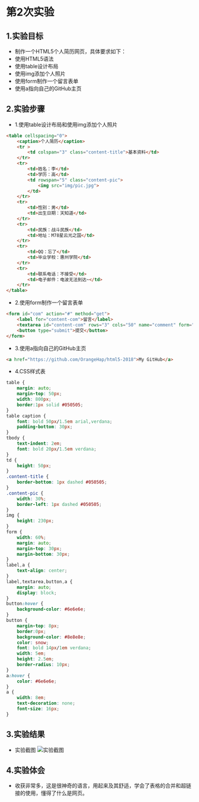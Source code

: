 # 第2次实验
 
## 1.实验目标
* 制作一个HTML5个人简历网页，具体要求如下：
* 使用HTML5语法
* 使用table设计布局
* 使用img添加个人照片
* 使用form制作一个留言表单
* 使用a指向自己的GitHub主页  

## 2.实验步骤
* 1.使用table设计布局和使用img添加个人照片
``` html
<table cellspacing="0">
    <caption>个人简历</caption>
    <tr >
        <td colspan="3" class="content-title">基本资料</td>
    </tr>
    <tr>
        <td>姓名：李</td>
        <td>学历：高</td>
        <td rowspan="5" class="content-pic">
            <img src="img/pic.jpg">
        </td>
    </tr>
    <tr>
        <td>性别：男</td>
        <td>出生日期：天知道</td>
    </tr>
    <tr>
        <td>民族：战斗民族</td>
        <td>地址：M78星云光之国</td>
    </tr>
    <tr>
        <td>QQ：忘了</td>
        <td>毕业学校：惠州学院</td>
    </tr>
    <tr>
        <td>联系电话：不接受</td>
        <td>电子邮件：电波无法到达~</td>
    </tr>
</table>
```

* 2.使用form制作一个留言表单
``` html
<form id="com" action="#" method="get">
    <label for="content-com">留言</label>
    <textarea id="content-com" rows="3" cols="50" name="comment" form="com" placeholder="请在此留言"></textarea>
    <button type="submit">提交</button>
</form>
```

* 3.使用a指向自己的GitHub主页 
``` html
<a href="https://github.com/OrangeHap/html5-2018">My GitHub</a>
```

* 4.CSS样式表
``` CSS
table {
    margin: auto;
    margin-top: 50px;
    width: 800px;
    border:1px solid #050505;
}
table caption {
    font: bold 50px/1.5em arial,verdana;
    padding-bottom: 30px;
}
tbody {
    text-indent: 2em;
    font: bold 20px/1.5em verdana;
}
td {
    height: 50px;
}
.content-title {
    border-bottom: 1px dashed #050505;
}
.content-pic {
    width: 30%;
    border-left: 1px dashed #050505;
}
img {
    height: 230px;
}
form {
    width: 60%;
    margin: auto;
    margin-top: 30px;
    margin-bottom: 30px;
}
label,a {
    text-align: center;
}
label,textarea,button,a {
    margin: auto;
    display: block;
}
button:hover {
    background-color: #6e6e6e;
}
button {
    margin-top: 8px;
    border:0px;
    background-color: #8e8e8e;
    color: snow;
    font: bold 14px/1em verdana;
    width: 5em;
    height: 2.5em;
    border-radius: 10px;
}
a:hover {
    color: #6e6e6e;
}
a {
    width: 8em;
    text-decoration: none;
    font-size: 16px;
}
```

## 3.实验结果
* 实验截图
![实验截图]()

## 4.实验体会 

* 收获非常多，这是很神奇的语言，用起来及其舒适，学会了表格的合并和超链接的使用，懂得了什么是网页。